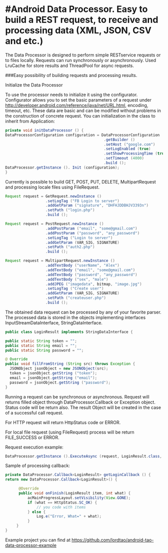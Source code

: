 #Android Data Processor. Easy to build a REST request, to receive and processing data (XML, JSON, CSV and etc.)
===========================

The Data Processor is designed to perform simple RESTservice requests or to files locally. Requests can run synchronously or asynchronously. Used LruCache for store results and ThreadPool for async requests.

###Easy possibility of building requests and processing results.

Initialize the Data Processor

To use the processor needs to initialize it using the configurator. Configurator allows you to set the basic parameters of a request under http://developer.android.com/reference/java/net/URL.html, encoding, timeout, etc. These data are basic and can be modified without problems in the construction of concrete request. You can initialization in the class to inherit from Application:

```java
private void initDataProcessor () {
DataProcessorConfiguration configuration = DataProcessorConfiguration
                                            .getBuilder ()
                                            .setHost ("google.com")
                                            .setLogEnabled (true)
                                            .setShowProcessingTime (true)
                                            .setTimeout (4000)
                                            .build ();
DataProcessor.getInstance (). Init (configuration);
}
```

Currently is possible to build GET, POST, PUT, DELETE, MultipartRequest and processing locale files using FileRequest.

```java
Request request = GetRequest.newInstance ()
                  .setLogTag ("FB Login to server")
                  .addGetParam ("signature", "DHFHJDDBHJV3393n")
                  .setPath ("login.php")
                  .build ();
```

```java
Request request = PostRequest.newInstance ()
                  .addPostParam ("email", "some@gmail.com")
                  .addPostParam ("password", "any_password")
                  .setLogTag ("Login to server")
                  .addGetParam (VAR_SIG, SIGNATURE)
                  .setPath ("auth2.php")
                  .build ();
```

```java
Request request = MultipartRequest.newInstance ()
                  .addTextBody ("userName", "Alex")
                  .addTextBody ("email", "some@gmail.com")
                  .addTextBody ("password", "any_password")
                  .addTextBody ("sex", "male")
                  .addJPEG ("imagedata", bitmap, "image.jpg")
                  .setLogTag ("Create user")
                  .addGetParam (VAR_SIG, SIGNATURE)
                  .setPath ("createuser.php")
                  .build ();
```

The obtained data request can be processed by any of your favorite parser. The processed data is stored in the objects implementing interfaces InputStreamDataInterface, StringDataInterface.

```java
public class LoginResult implements StringDataInterface {

public static String token = "";
public static String email = "";
public static String password = "";

@ Override
public void fillFromString (String src) throws Exception {
  JSONObject jsonObject = new JSONObject(src);
  token = jsonObject.getString ("token");
  email = jsonObject.getString ("email");
  password = jsonObject.getString ("password");
}
```

Running a request can be synchronous or asynchronous. Request will returns filled object through DataProcessor.Callback or Exception object. Status code will be return also. The result Object will be created in the case of a successful call request.

For HTTP request will return HttpStatus code or ERROR.

For local file request (using FileRequest) process will be return FILE_SUCCESS or ERROR.

Request execution example:

```java
DataProcessor.getInstance ().ExecuteAsync (request, LoginResult.class, callback);
```

Sample of processing callback:

```java
private DataProcessor.Callback<LoginResult> getLoginCallback () {
return new DataProcessor.Callback<LoginResult>() {

      @Override
      public void onFinish(LoginResult item, int what) {
          acMainProgressLayout.setVisibility(View.GONE);
          if (what == HttpStatus.SC_OK) {
              // you code with items
          } else {
              Log.e("Error, What=" + what);
          }
     }
}
```

Example project you can find at https://github.com/lordtao/android-tao-data-processor-example
